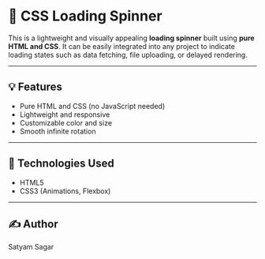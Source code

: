 # 🔄 CSS Loading Spinner

This is a lightweight and visually appealing **loading spinner** built using **pure HTML and CSS**. It can be easily integrated into any project to indicate loading states such as data fetching, file uploading, or delayed rendering.

---

## 💡 Features

- Pure HTML and CSS (no JavaScript needed)
- Lightweight and responsive
- Customizable color and size
- Smooth infinite rotation

---

## 🧰 Technologies Used

- HTML5
- CSS3 (Animations, Flexbox)

---

## ✍️ Author
Satyam Sagar



